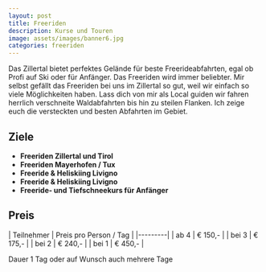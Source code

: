 ```yaml
---
layout: post
title: Freeriden
description: Kurse und Touren
image: assets/images/banner6.jpg
categories: freeriden
---
```


Das Zillertal bietet perfektes Gelände für beste Freerideabfahrten, egal ob Profi auf Ski oder für Anfänger. Das Freeriden wird immer beliebter. Mir selbst gefällt das Freeriden bei uns im Zillertal so gut, weil wir einfach so viele Möglichkeiten haben. Lass dich von mir als Local guiden wir fahren herrlich verschneite Waldabfahrten bis hin zu steilen Flanken. Ich zeige euch die versteckten und besten Abfahrten im Gebiet.

## Ziele
- **Freeriden Zillertal und Tirol** 
- **Freeriden Mayerhofen / Tux** 
- **Freeride & Heliskiing Livigno** 
- **Freeride & Heliskiing Livigno** 
- **Freeride- und Tiefschneekurs für Anfänger** 

## Preis

| Teilnehmer | Preis pro Person / Tag |
|---------|
| ab 4 | € 150,- |
| bei 3 | € 175,- |
| bei 2 | € 240,- |
| bei 1 | € 450,- |

Dauer 1 Tag oder auf Wunsch auch mehrere Tage

